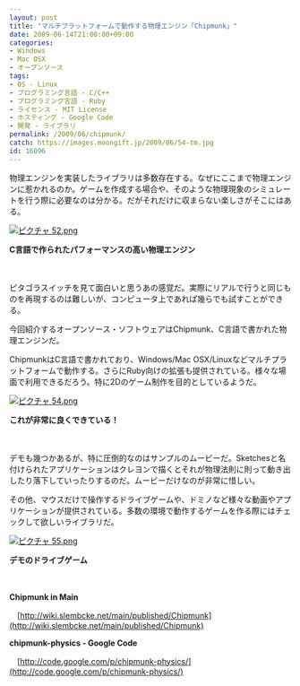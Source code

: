 ```yaml
---
layout: post
title: "マルチプラットフォームで動作する物理エンジン「Chipmunk」"
date: 2009-06-14T21:00:00+09:00
categories:
- Windows
- Mac OSX
- オープンソース
tags: 
- OS - Linux
- プログラミング言語 - C/C++
- プログラミング言語 - Ruby
- ライセンス - MIT License
- ホスティング - Google Code
- 開発 - ライブラリ
permalink: /2009/06/chipmunk/
catch: https://images.moongift.jp/2009/06/54-tm.jpg
id: 16096
---
```

物理エンジンを実装したライブラリは多数存在する。なぜにここまで物理エンジンに惹かれるのか。ゲームを作成する場合や、そのような物理現象のシミュレートを行う際に必要なのは分かる。だがそれだけに収まらない楽しさがそこにはある。

  

[![ピクチャ 52.png](https://images.moongift.jp/2009/06/52-tm.jpg)](https://images.moongift.jp/2009/06/52.png)  
  
**C言語で作られたパフォーマンスの高い物理エンジン**

  

　

  

ピタゴラスイッチを見て面白いと思うあの感覚だ。実際にリアルで行うと同じものを再現するのは難しいが、コンピュータ上であれば幾らでも試すことができる。

  

今回紹介するオープンソース・ソフトウェアはChipmunk、C言語で書かれた物理エンジンだ。

  
<!--more-->

ChipmunkはC言語で書かれており、Windows/Mac OSX/Linuxなどマルチプラットフォームで動作する。さらにRuby向けの拡張も提供されている。様々な場面で利用できるだろう。特に2Dのゲーム制作を目的としているようだ。

  

[![ピクチャ 54.png](https://images.moongift.jp/2009/06/54-tm.jpg)](https://images.moongift.jp/2009/06/54.png)  
  
**これが非常に良くできている！**

  

　

  

デモも幾つかあるが、特に圧倒的なのはサンプルのムービーだ。Sketchesと名付けられたアプリケーションはクレヨンで描くとそれが物理法則に則って動き出したり落下していったりするのだ。ムービーだけなのが非常に惜しい。

  

その他、マウスだけで操作するドライブゲームや、ドミノなど様々な動画やアプリケーションが提供されている。多数の環境で動作するゲームを作る際にはチェックして欲しいライブラリだ。

  

[![ピクチャ 55.png](https://images.moongift.jp/2009/06/55-tm.jpg)](https://images.moongift.jp/2009/06/55.png)  
  
**デモのドライブゲーム**

  

　

  

**Chipmunk in Main**  
  
　[http://wiki.slembcke.net/main/published/Chipmunk](http://wiki.slembcke.net/main/published/Chipmunk)

  

**chipmunk-physics - Google Code**  
  
　[http://code.google.com/p/chipmunk-physics/](http://code.google.com/p/chipmunk-physics/)

  
